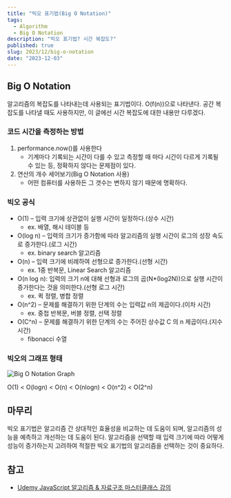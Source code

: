 ```yaml
---
title: "빅오 표기법(Big O Notation)"
tags:
  - Algorithm
  - Big O Notation
description: "빅오 표기법? 시간 복잡도?"
published: true
slug: 2023/12/big-o-notation
date: "2023-12-03"
---
```


## Big O Notation
알고리즘의 복잡도를 나타내는데 사용되는 표기법이다. O(f(n))으로 나타낸다. 공간 복잡도를 나타낼 때도 사용하지만, 이 글에선 시간 복잡도에 대한 내용만 다루겠다.

### 코드 시간을 측정하는 방법
1. performance.now()를 사용한다
    * 기계마다 기록되는 시간이 다를 수 있고 측정할 때 마다 시간이 다르게 기록될 수 있는 등, 정확하지 않다는 문제점이 있다.
2. 연산의 개수 세어보기(Big O Notation 사용)
    * 어떤 컴퓨터를 사용하든 그 갯수는 변하지 않기 때문에 명확하다.

### 빅오 공식
* O(1) – 입력 크기에 상관없이 실행 시간이 일정하다.(상수 시간)
  * ex. 배열, 해시 테이블 등
* O(log n) – 입력의 크기가 증가함에 따라 알고리즘의 실행 시간이 로그의 성장 속도로 증가한다.(로그 시간)
  * ex. binary search 알고리즘
* O(n) – 입력 크기에 비례하여 선형으로 증가한다.(선형 시간)
  * ex. 1중 반복문, Linear Search 알고리즘
* O(n log n): 입력의 크기 n에 대해 선형과 로그의 곱(N*(log2N))으로 실행 시간이 증가한다는 것을 의미한다.(선형 로그 시간)
  * ex. 퀵 정렬, 병합 정렬
* O(n^2) – 문제를 해결하기 위한 단계의 수는 입력값 n의 제곱이다.(이차 시간)
  * ex. 중첩 반복문, 버블 정렬, 선택 정렬
* O(C^n) – 문제를 해결하기 위한 단계의 수는 주어진 상수값 C 의 n 제곱이다.(지수 시간)
  * fibonacci 수열

### 빅오의 그래프 형태
![Big O Notation Graph](./images/big-o-notation-graph.png "출처: Udemy JavaScript 알고리즘 & 자료구조 마스터클래스 강의")

O(1) < O(logn) < O(n) < O(nlogn) < O(n^2) < O(2^n)

## 마무리
빅오 표기법은 알고리즘 간 상대적인 효율성을 비교하는 데 도움이 되며, 알고리즘의 성능을 예측하고 개선하는 데 도움이 된다. 알고리즘을 선택할 때 입력 크기에 따라 어떻게 성능이 증가하는지 고려하여 적절한 빅오 표기법의 알고리즘을 선택하는 것이 중요하다.

## 참고
- [Udemy JavaScript 알고리즘 & 자료구조 마스터클래스 강의](https://www.udemy.com/course/best-javascript-data-structures/)